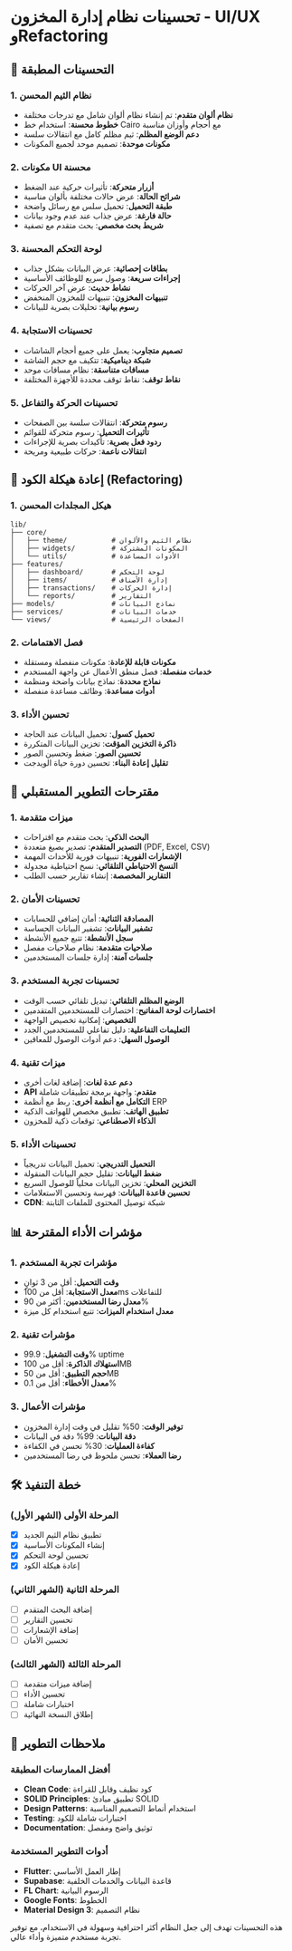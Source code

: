 # تحسينات نظام إدارة المخزون - UI/UX وRefactoring

## 🎨 التحسينات المطبقة

### 1. نظام الثيم المحسن
- **نظام ألوان متقدم**: تم إنشاء نظام ألوان شامل مع تدرجات مختلفة
- **خطوط محسنة**: استخدام خط Cairo مع أحجام وأوزان مناسبة
- **دعم الوضع المظلم**: ثيم مظلم كامل مع انتقالات سلسة
- **مكونات موحدة**: تصميم موحد لجميع المكونات

### 2. مكونات UI محسنة
- **أزرار متحركة**: تأثيرات حركية عند الضغط
- **شرائح الحالة**: عرض حالات مختلفة بألوان مناسبة
- **طبقة التحميل**: تحميل سلس مع رسائل واضحة
- **حالة فارغة**: عرض جذاب عند عدم وجود بيانات
- **شريط بحث مخصص**: بحث متقدم مع تصفية

### 3. لوحة التحكم المحسنة
- **بطاقات إحصائية**: عرض البيانات بشكل جذاب
- **إجراءات سريعة**: وصول سريع للوظائف الأساسية
- **نشاط حديث**: عرض آخر الحركات
- **تنبيهات المخزون**: تنبيهات للمخزون المنخفض
- **رسوم بيانية**: تحليلات بصرية للبيانات

### 4. تحسينات الاستجابة
- **تصميم متجاوب**: يعمل على جميع أحجام الشاشات
- **شبكة ديناميكية**: تتكيف مع حجم الشاشة
- **مسافات متناسقة**: نظام مسافات موحد
- **نقاط توقف**: نقاط توقف محددة للأجهزة المختلفة

### 5. تحسينات الحركة والتفاعل
- **رسوم متحركة**: انتقالات سلسة بين الصفحات
- **تأثيرات التحميل**: رسوم متحركة للقوائم
- **ردود فعل بصرية**: تأكيدات بصرية للإجراءات
- **انتقالات ناعمة**: حركات طبيعية ومريحة

## 🔧 إعادة هيكلة الكود (Refactoring)

### 1. هيكل المجلدات المحسن
```
lib/
├── core/
│   ├── theme/           # نظام الثيم والألوان
│   ├── widgets/         # المكونات المشتركة
│   └── utils/           # الأدوات المساعدة
├── features/
│   ├── dashboard/       # لوحة التحكم
│   ├── items/           # إدارة الأصناف
│   ├── transactions/    # إدارة الحركات
│   └── reports/         # التقارير
├── models/              # نماذج البيانات
├── services/            # خدمات البيانات
└── views/               # الصفحات الرئيسية
```

### 2. فصل الاهتمامات
- **مكونات قابلة للإعادة**: مكونات منفصلة ومستقلة
- **خدمات منفصلة**: فصل منطق الأعمال عن واجهة المستخدم
- **نماذج محددة**: نماذج بيانات واضحة ومنظمة
- **أدوات مساعدة**: وظائف مساعدة منفصلة

### 3. تحسين الأداء
- **تحميل كسول**: تحميل البيانات عند الحاجة
- **ذاكرة التخزين المؤقت**: تخزين البيانات المتكررة
- **تحسين الصور**: ضغط وتحسين الصور
- **تقليل إعادة البناء**: تحسين دورة حياة الويدجت

## 🚀 مقترحات التطوير المستقبلي

### 1. ميزات متقدمة
- **البحث الذكي**: بحث متقدم مع اقتراحات
- **التصدير المتقدم**: تصدير بصيغ متعددة (PDF, Excel, CSV)
- **الإشعارات الفورية**: تنبيهات فورية للأحداث المهمة
- **النسخ الاحتياطي التلقائي**: نسخ احتياطية مجدولة
- **التقارير المخصصة**: إنشاء تقارير حسب الطلب

### 2. تحسينات الأمان
- **المصادقة الثنائية**: أمان إضافي للحسابات
- **تشفير البيانات**: تشفير البيانات الحساسة
- **سجل الأنشطة**: تتبع جميع الأنشطة
- **صلاحيات متقدمة**: نظام صلاحيات مفصل
- **جلسات آمنة**: إدارة جلسات المستخدمين

### 3. تحسينات تجربة المستخدم
- **الوضع المظلم التلقائي**: تبديل تلقائي حسب الوقت
- **اختصارات لوحة المفاتيح**: اختصارات للمستخدمين المتقدمين
- **التخصيص**: إمكانية تخصيص الواجهة
- **التعليمات التفاعلية**: دليل تفاعلي للمستخدمين الجدد
- **الوصول السهل**: دعم أدوات الوصول للمعاقين

### 4. ميزات تقنية
- **دعم عدة لغات**: إضافة لغات أخرى
- **API متقدم**: واجهة برمجة تطبيقات شاملة
- **التكامل مع أنظمة أخرى**: ربط مع أنظمة ERP
- **تطبيق الهاتف**: تطبيق مخصص للهواتف الذكية
- **الذكاء الاصطناعي**: توقعات ذكية للمخزون

### 5. تحسينات الأداء
- **التحميل التدريجي**: تحميل البيانات تدريجياً
- **ضغط البيانات**: تقليل حجم البيانات المنقولة
- **التخزين المحلي**: تخزين البيانات محلياً للوصول السريع
- **تحسين قاعدة البيانات**: فهرسة وتحسين الاستعلامات
- **CDN**: شبكة توصيل المحتوى للملفات الثابتة

## 📊 مؤشرات الأداء المقترحة

### 1. مؤشرات تجربة المستخدم
- **وقت التحميل**: أقل من 3 ثوانٍ
- **معدل الاستجابة**: أقل من 100ms للتفاعلات
- **معدل رضا المستخدمين**: أكثر من 90%
- **معدل استخدام الميزات**: تتبع استخدام كل ميزة

### 2. مؤشرات تقنية
- **وقت التشغيل**: 99.9% uptime
- **استهلاك الذاكرة**: أقل من 100MB
- **حجم التطبيق**: أقل من 50MB
- **معدل الأخطاء**: أقل من 0.1%

### 3. مؤشرات الأعمال
- **توفير الوقت**: 50% تقليل في وقت إدارة المخزون
- **دقة البيانات**: 99% دقة في البيانات
- **كفاءة العمليات**: 30% تحسن في الكفاءة
- **رضا العملاء**: تحسن ملحوظ في رضا المستخدمين

## 🛠️ خطة التنفيذ

### المرحلة الأولى (الشهر الأول)
- [x] تطبيق نظام الثيم الجديد
- [x] إنشاء المكونات الأساسية
- [x] تحسين لوحة التحكم
- [x] إعادة هيكلة الكود

### المرحلة الثانية (الشهر الثاني)
- [ ] إضافة البحث المتقدم
- [ ] تحسين التقارير
- [ ] إضافة الإشعارات
- [ ] تحسين الأمان

### المرحلة الثالثة (الشهر الثالث)
- [ ] إضافة ميزات متقدمة
- [ ] تحسين الأداء
- [ ] اختبارات شاملة
- [ ] إطلاق النسخة النهائية

## 📝 ملاحظات التطوير

### أفضل الممارسات المطبقة
- **Clean Code**: كود نظيف وقابل للقراءة
- **SOLID Principles**: تطبيق مبادئ SOLID
- **Design Patterns**: استخدام أنماط التصميم المناسبة
- **Testing**: اختبارات شاملة للكود
- **Documentation**: توثيق واضح ومفصل

### أدوات التطوير المستخدمة
- **Flutter**: إطار العمل الأساسي
- **Supabase**: قاعدة البيانات والخدمات الخلفية
- **FL Chart**: الرسوم البيانية
- **Google Fonts**: الخطوط
- **Material Design 3**: نظام التصميم

هذه التحسينات تهدف إلى جعل النظام أكثر احترافية وسهولة في الاستخدام، مع توفير تجربة مستخدم متميزة وأداء عالي.